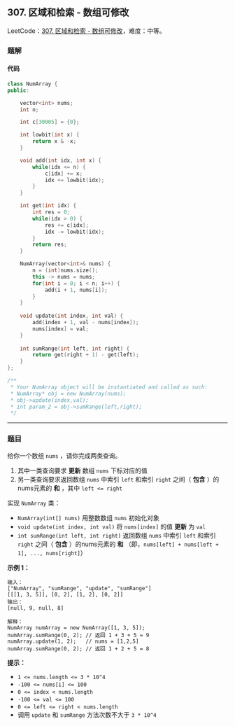 ## 307. 区域和检索 - 数组可修改

LeetCode：[307. 区域和检索 - 数组可修改](https://leetcode.cn/problems/range-sum-query-mutable/)，难度：中等。

### 题解

#### 代码

```c++
class NumArray {
public:

    vector<int> nums;
    int n;

    int c[30005] = {0};

    int lowbit(int x) {
        return x & -x;
    }

    void add(int idx, int x) {
        while(idx <= n) {
            c[idx] += x;
            idx += lowbit(idx);
        }
    }

    int get(int idx) {
        int res = 0;
        while(idx > 0) {
            res += c[idx];
            idx -= lowbit(idx);
        }
        return res;
    }

    NumArray(vector<int>& nums) {
        n = (int)nums.size();
        this -> nums = nums;
        for(int i = 0; i < n; i++) {
            add(i + 1, nums[i]);
        }
    }
    
    void update(int index, int val) {
        add(index + 1, val - nums[index]);
        nums[index] = val;
    }
    
    int sumRange(int left, int right) {
        return get(right + 1) - get(left);
    }
};

/**
 * Your NumArray object will be instantiated and called as such:
 * NumArray* obj = new NumArray(nums);
 * obj->update(index,val);
 * int param_2 = obj->sumRange(left,right);
 */
```



---



### 题目

给你一个数组 `nums` ，请你完成两类查询。

1. 其中一类查询要求 **更新** 数组 `nums` 下标对应的值
2. 另一类查询要求返回数组 `nums` 中索引 `left` 和索引 `right` 之间（ **包含** ）的nums元素的 **和** ，其中 `left <= right`

实现 `NumArray` 类：

- `NumArray(int[] nums)` 用整数数组 `nums` 初始化对象
- `void update(int index, int val)` 将 `nums[index]` 的值 **更新** 为 `val`
- `int sumRange(int left, int right)` 返回数组 `nums` 中索引 `left` 和索引 `right` 之间（ **包含** ）的nums元素的 **和** （即，`nums[left] + nums[left + 1], ..., nums[right]`）

 

**示例 1：**

```
输入：
["NumArray", "sumRange", "update", "sumRange"]
[[[1, 3, 5]], [0, 2], [1, 2], [0, 2]]
输出：
[null, 9, null, 8]

解释：
NumArray numArray = new NumArray([1, 3, 5]);
numArray.sumRange(0, 2); // 返回 1 + 3 + 5 = 9
numArray.update(1, 2);   // nums = [1,2,5]
numArray.sumRange(0, 2); // 返回 1 + 2 + 5 = 8
```

 

**提示：**

- `1 <= nums.length <= 3 * 10^4`
- `-100 <= nums[i] <= 100`
- `0 <= index < nums.length`
- `-100 <= val <= 100`
- `0 <= left <= right < nums.length`
- 调用 `update` 和 `sumRange` 方法次数不大于 `3 * 10^4`


